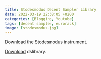 ```yaml
---
title: Stodesmodus Decent Sampler Library
date: 2022-03-19 22:38:05 +0200
categories: [Blogging, Youtube]
tags: [decent sampler, eurorack]
image: [stodesmodus.jpg]
---
```




Download the Stodesmodus instrument.


<a href="https://www.mediafire.com/file/x44ik78djgrc9ld/STODESMODUS.dslibrary/file">Download</a> dslibrary.
